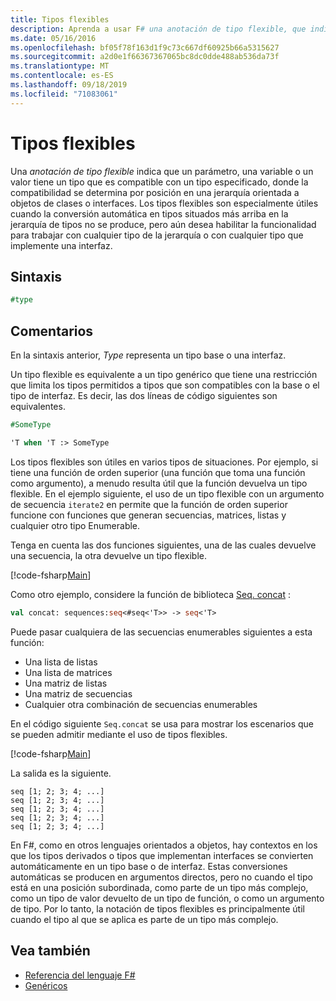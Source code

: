```yaml
---
title: Tipos flexibles
description: Aprenda a usar F# una anotación de tipo flexible, que indica que un parámetro, una variable o un valor tiene un tipo que es compatible con un tipo especificado.
ms.date: 05/16/2016
ms.openlocfilehash: bf05f78f163d1f9c73c667df60925b66a5315627
ms.sourcegitcommit: a2d0e1f66367367065bc8dc0dde488ab536da73f
ms.translationtype: MT
ms.contentlocale: es-ES
ms.lasthandoff: 09/18/2019
ms.locfileid: "71083061"
---
```

# <a name="flexible-types"></a>Tipos flexibles

Una *anotación de tipo flexible* indica que un parámetro, una variable o un valor tiene un tipo que es compatible con un tipo especificado, donde la compatibilidad se determina por posición en una jerarquía orientada a objetos de clases o interfaces. Los tipos flexibles son especialmente útiles cuando la conversión automática en tipos situados más arriba en la jerarquía de tipos no se produce, pero aún desea habilitar la funcionalidad para trabajar con cualquier tipo de la jerarquía o con cualquier tipo que implemente una interfaz.

## <a name="syntax"></a>Sintaxis

```fsharp
#type
```

## <a name="remarks"></a>Comentarios

En la sintaxis anterior, *Type* representa un tipo base o una interfaz.

Un tipo flexible es equivalente a un tipo genérico que tiene una restricción que limita los tipos permitidos a tipos que son compatibles con la base o el tipo de interfaz. Es decir, las dos líneas de código siguientes son equivalentes.

```fsharp
#SomeType

'T when 'T :> SomeType
```

Los tipos flexibles son útiles en varios tipos de situaciones. Por ejemplo, si tiene una función de orden superior (una función que toma una función como argumento), a menudo resulta útil que la función devuelva un tipo flexible. En el ejemplo siguiente, el uso de un tipo flexible con un argumento de secuencia `iterate2` en permite que la función de orden superior funcione con funciones que generan secuencias, matrices, listas y cualquier otro tipo Enumerable.

Tenga en cuenta las dos funciones siguientes, una de las cuales devuelve una secuencia, la otra devuelve un tipo flexible.

[!code-fsharp[Main](~/samples/snippets/fsharp/lang-ref-2/snippet4101.fs)]

Como otro ejemplo, considere la función de biblioteca [Seq. concat](https://msdn.microsoft.com/library/2eeb69a9-fc2f-4b7d-8dee-101fa2b00712) :

```fsharp
val concat: sequences:seq<#seq<'T>> -> seq<'T>
```

Puede pasar cualquiera de las secuencias enumerables siguientes a esta función:

- Una lista de listas
- Una lista de matrices
- Una matriz de listas
- Una matriz de secuencias
- Cualquier otra combinación de secuencias enumerables

En el código siguiente `Seq.concat` se usa para mostrar los escenarios que se pueden admitir mediante el uso de tipos flexibles.

[!code-fsharp[Main](~/samples/snippets/fsharp/lang-ref-2/snippet4102.fs)]

La salida es la siguiente.

```console
seq [1; 2; 3; 4; ...]
seq [1; 2; 3; 4; ...]
seq [1; 2; 3; 4; ...]
seq [1; 2; 3; 4; ...]
seq [1; 2; 3; 4; ...]
```

En F#, como en otros lenguajes orientados a objetos, hay contextos en los que los tipos derivados o tipos que implementan interfaces se convierten automáticamente en un tipo base o de interfaz. Estas conversiones automáticas se producen en argumentos directos, pero no cuando el tipo está en una posición subordinada, como parte de un tipo más complejo, como un tipo de valor devuelto de un tipo de función, o como un argumento de tipo. Por lo tanto, la notación de tipos flexibles es principalmente útil cuando el tipo al que se aplica es parte de un tipo más complejo.

## <a name="see-also"></a>Vea también

- [Referencia del lenguaje F#](index.md)
- [Genéricos](./generics/index.md)
